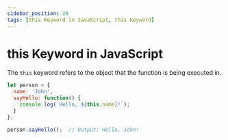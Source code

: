 ```yaml
---
sidebar_position: 20
tags: [this Keyword in JavaScript, this Keyword]
---
```


# this Keyword in JavaScript

The `this` keyword refers to the object that the function is being executed in.

```js
let person = {
  name: 'John',
  sayHello: function() {
    console.log(`Hello, ${this.name}!`);
  }
};

person.sayHello();  // Output: Hello, John!
```